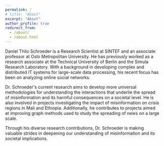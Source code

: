 ```yaml
---
permalink: /
# title: "About"
excerpt: "About"
author_profile: true
redirect_from: 
  - /about/
  - /about.html
---
```



Daniel Thilo Schroeder is a Research Scientist at SINTEF and an associate professor at Oslo Metropolitan University. He has previously worked as a research associate at the Technical University of Berlin and the Simula Research Laboratory. With a background in developing complex and distributed IT systems for large-scale data processing, his recent focus has been on analyzing online social networks.

Dr. Schroeder's current research aims to develop more universal methodologies for understanding the interactions that underlie the spread of misinformation and its harmful consequences on a societal level. He is also involved in projects investigating the impact of misinformation on crisis regions in Mali and Ethiopia. Additionally, he contributes to projects aimed at improving graph methods used to study the spreading of news on a large scale.

Through his diverse research contributions, Dr. Schroeder is making valuable strides in deepening our understanding of misinformation and its societal implications.


<!-- [SINTEF](https://www.sintef.no/en/) -->
<!-- [Smart Data](https://www.sintef.no/en/expertise/digital/sustainable-communication-technologies/smart-data/) -->
<!-- [Dumitru Roman](https://scholar.google.no/citations?user=-B2n3KsAAAAJ&hl=no) -->


<!-- [Simula](https://www.simula.no/) -->
<!-- [Department of High Performance Computing](https://www.simula.no/research/projects/department-high-performance-computing) -->


<!-- [Simula Metropolitan Center for Digital Engineering](https://www.simulamet.no/) -->
<!-- [Department of Holistic Systems](https://www.simulamet.no/research/projects/department-holistic-systems) -->


<!-- [Technical University of Berlin](https://www.tu.berlin/) -->

<!-- [DOS](https://www.tu.berlin/dos) -->




<!-- Daniel Thilo Schroeder is a postdoc at Simula Research Laboratory, an associate professor at Oslo Metropolitan University, and a former research associate at the Technical University of Berlin. With a background in the development of complex and distributed IT systems for large-scale data processing, he recently worked on the analysis of online social networks. His current research aims to develop more universal methodologies to understand the interactions underlying the spread of misinformation with harmful consequences on a societal scale. Additionally, he is involved in projects with the goal to investigate the impact of misinformation on crisis regions in Mali and Ethiopia, as well as projects aiming to improve the graph methods necessary to study news-spreading phenomena on a large scale. -->
